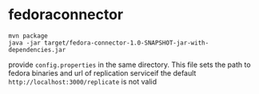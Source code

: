 # fedoraconnector

```
mvn package
java -jar target/fedora-connector-1.0-SNAPSHOT-jar-with-dependencies.jar
```

provide `config.properties` in the same directory. This file sets the path to fedora binaries and url of replication serviceif the default `http://localhost:3000/replicate` is not valid
